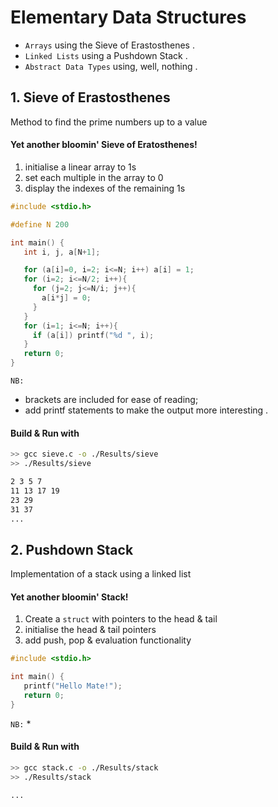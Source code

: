 
# Elementary Data Structures

* `Arrays` using the Sieve of Erastosthenes .  
* `Linked Lists` using a Pushdown Stack .  
* `Abstract Data Types` using, well, nothing .  

## 1. Sieve of Erastosthenes 

Method to find the prime numbers up to a value

#### Yet another bloomin' Sieve of Eratosthenes!

1. initialise a linear array to 1s
2. set each multiple in the array to 0    
3. display the indexes of the remaining 1s

```c
#include <stdio.h>

#define N 200

int main() {
   int i, j, a[N+1];

   for (a[i]=0, i=2; i<=N; i++) a[i] = 1;
   for (i=2; i<=N/2; i++){
     for (j=2; j<=N/i; j++){
       a[i*j] = 0;
     }
   }
   for (i=1; i<=N; i++){
     if (a[i]) printf("%d ", i);
   }
   return 0;
}
```
`NB:` 
* brackets are included for ease of reading;    
* add printf statements to make the output more interesting .  

#### Build & Run with   

```bash
>> gcc sieve.c -o ./Results/sieve
>> ./Results/sieve

2 3 5 7 
11 13 17 19 
23 29 
31 37 
...

```

## 2. Pushdown Stack 

Implementation of a stack using a linked list

#### Yet another bloomin' Stack!

1. Create a `struct` with pointers to the head & tail
2. initialise the head & tail pointers    
3. add push, pop & evaluation functionality

```c
#include <stdio.h>

int main() {
   printf("Hello Mate!");
   return 0;
}
```
`NB:` 
*    

#### Build & Run with   

```bash
>> gcc stack.c -o ./Results/stack
>> ./Results/stack

...

```
